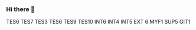 ### Hi there 👋

<!--
**Rehman-Developer/Rehman-Developer** is a ✨ _special_ ✨ repository because its `README.md` (this file) appears on your GitHub profile.

Here are some ideas to get you started:

- 🔭 I’m currently working on ...
- 🌱 I’m currently learning ...
- 👯 I’m looking to collaborate on ...
- 🤔 I’m looking for help with ...
- 💬 Ask me about ...
- 📫 How to reach me: ...
- 😄 Pronouns: ...
- ⚡ Fun fact: ...
-->
TES6
TES7
TES3
TES6
TES9
TES10
INT6
INT4
INT5
EXT 6
MYF1
SUP5
GIT1
